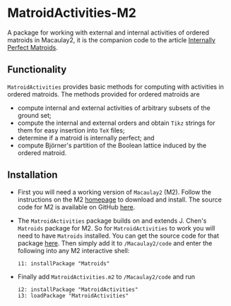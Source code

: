 # MatroidActivities-M2
A package for working with external and internal activities of ordered matroids in Macaulay2, it is the companion code to the article [Internally Perfect Matroids](https://arxiv.org/abs/1510.04532).

## Functionality
`MatroidActivities` provides basic methods for computing with activities in ordered matroids. The methods provided for ordered matroids are
* compute internal and external activities of arbitrary subsets of the ground set;
* compute the internal and external orders and obtain `Tikz` strings for them for easy insertion into `TeX` files; 
* determine if a matroid is internally perfect; and
* compute Björner's partition of the Boolean lattice induced by the ordered matroid.

## Installation
* First you will need a working version of `Macaulay2` (M2). Follow the instructions on the M2 [homepage](http://www.math.uiuc.edu/Macaulay2/) to download and install.
The source code for M2 is available on GitHub [here](https://github.com/Macaulay2/M2).

* The `MatroidActivities` package builds on and extends J. Chen's `Matroids` package for M2. So for `MatroidActivities` to work you will need to have `Matroids` installed. You can get the source code for that package [here](https://github.com/jchen419/Matroids-M2). Then simply add it to `/Macaulay2/code` and enter the following into any M2 interactive shell:

    ``i1: installPackage "Matroids"``
    
* Finally add `MatroidActivities.m2` to `/Macaulay2/code` and run
  
    ``i2: installPackage "MatroidActivities"``  
    ``i3: loadPackage "MatroidActivities"``
